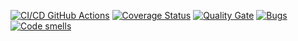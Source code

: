 [![CI/CD GitHub Actions](https://github.com/soboleve/gtest/actions/workflows/test-action.yml/badge.svg)](https://github.com/soboleve/gtest/actions/workflows/test-action.yml)
[![Coverage Status](https://coveralls.io/repos/soboleve/gtest/badge.svg?branch=master)](https://coveralls.io/github/soboleve/gtest?branch=master)
[![Quality Gate](https://sonarcloud.io/api/project_badges/measure?project=soboleve_gtest&metric=alert_status)](https://sonarcloud.io/dashboard?id=soboleve_gtest)
[![Bugs](https://sonarcloud.io/api/project_badges/measure?project=soboleve_gtest&metric=bugs)](https://sonarcloud.io/summary/new_code?id=soboleve_gtest)
[![Code smells](https://sonarcloud.io/api/project_badges/measure?project=soboleve_gtest&metric=code_smells)](https://sonarcloud.io/dashboard?id=soboleve_gtest)
